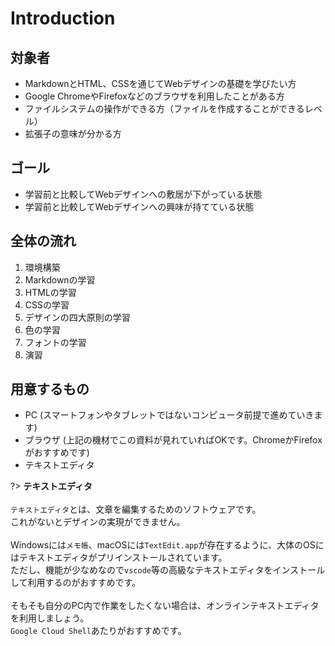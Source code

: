 Introduction
===

## 対象者

* MarkdownとHTML、CSSを通じてWebデザインの基礎を学びたい方
* Google ChromeやFirefoxなどのブラウザを利用したことがある方
* ファイルシステムの操作ができる方（ファイルを作成することができるレベル）
* 拡張子の意味が分かる方


## ゴール

* 学習前と比較してWebデザインへの敷居が下がっている状態
* 学習前と比較してWebデザインへの興味が持てている状態


## 全体の流れ

1. 環境構築
1. Markdownの学習
1. HTMLの学習
1. CSSの学習
1. デザインの四大原則の学習
1. 色の学習
1. フォントの学習
1. 演習


## 用意するもの

* PC (スマートフォンやタブレットではないコンピュータ前提で進めていきます)
* ブラウザ (上記の機材でこの資料が見れていればOKです。ChromeかFirefoxがおすすめです)
* テキストエディタ

?> **テキストエディタ**<br><br>
`テキストエディタ`とは、文章を編集するためのソフトウェアです。<br>
これがないとデザインの実現ができません。<br><br>
Windowsには`メモ帳`、macOSには`TextEdit.app`が存在するように、大体のOSにはテキストエディタがプリインストールされています。<br>
ただし、機能が少なめなので`vscode`等の高級なテキストエディタをインストールして利用するのがおすすめです。<br><br>
そもそも自分のPC内で作業をしたくない場合は、オンラインテキストエディタを利用しましょう。<br>
`Google Cloud Shell`あたりがおすすめです。
